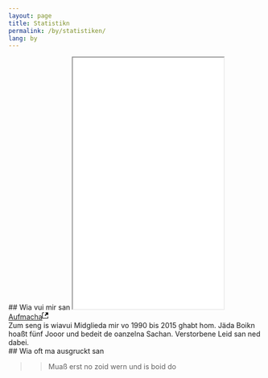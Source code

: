 ```yaml
---
layout: page
title: Statistikn
permalink: /by/statistiken/
lang: by
---
```


<div class="row">

<div class="col-md-6" markdown="1">
## Wia vui mir san
<iframe sandbox="allow-popups allow-scripts allow-forms allow-same-origin" src="/charts/mitgliederentwicklung" marginwidth="0" marginheight="0" style="height:500px;" scrolling="no"></iframe>
<div class="chart-pop">
<a target="_blank" title="Mitgliederentwicklung in einem neuen Fenster öffnen" href="/charts/mitgliederentwicklung">Aufmacha<svg height="16" width="12"><path d="M11 10h1v3c0 0.55-0.45 1-1 1H1c-0.55 0-1-0.45-1-1V3c0-0.55 0.45-1 1-1h3v1H1v10h10V10zM6 2l2.25 2.25-3.25 3.25 1.5 1.5 3.25-3.25 2.25 2.25V2H6z"></path></svg></a>
</div>
<div class="chart-info">
Zum seng is wiavui Midglieda mir vo 1990 bis 2015 ghabt hom. Jäda Boikn hoaßt fünf Jooor und bedeit de oanzelna Sachan. Verstorbene Leid san ned dabei.
</div>
</div>

<div class="col-md-6" markdown="1">
## Wia oft ma ausgruckt san

>>Muaß erst no zoid wern und is boid do
</div>

</div>
